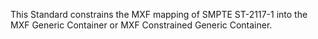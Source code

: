 This Standard constrains the MXF mapping of SMPTE ST-2117-1 into the MXF Generic
Container or MXF Constrained Generic Container.
